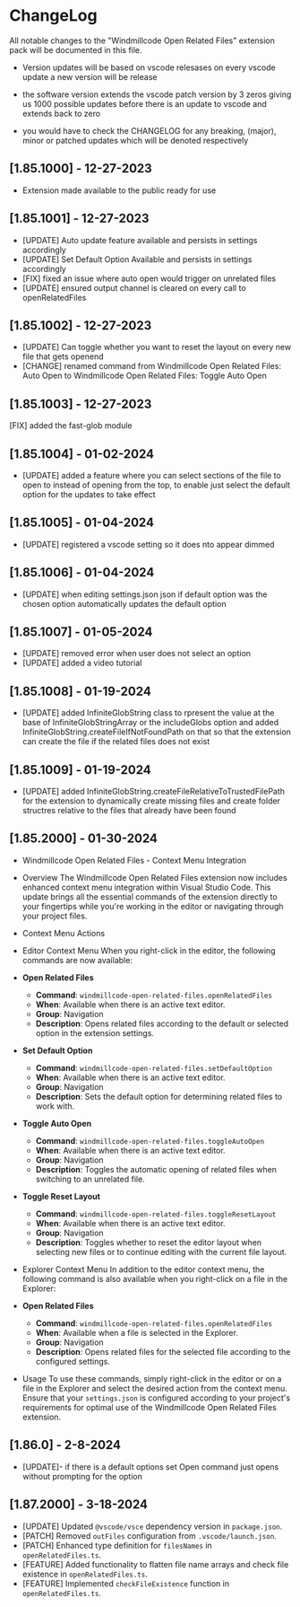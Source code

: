 # ChangeLog

All notable changes to the "Windmillcode Open Related Files" extension pack will be documented in this file.

* Version updates will be based on vscode relesases
on every vscode update a new version will be release

* the software version extends the vscode patch version by 3 zeros giving us
1000 possible updates before there is an update to vscode and extends back to zero

* you would have to check the CHANGELOG for any breaking, (major), minor or patched updates which will be denoted respectively



## [1.85.1000] - 12-27-2023
* Extension made available to the public ready for use

## [1.85.1001] - 12-27-2023
* [UPDATE] Auto update feature available and persists in settings accordingly
* [UPDATE] Set Default Option Available and persists in settings accordingly
* [FIX] fixed an issue where auto open would trigger on unrelated files
* [UPDATE] ensured output channel is cleared on every call to openRelatedFiles

## [1.85.1002] - 12-27-2023
* [UPDATE] Can toggle whether you want to reset the layout on every new file that gets openend
* [CHANGE] renamed command from Windmillcode Open Related Files: Auto Open to Windmillcode Open Related Files: Toggle Auto Open

## [1.85.1003] - 12-27-2023
[FIX]  added the fast-glob module

## [1.85.1004] - 01-02-2024
* [UPDATE] added a feature where you can select sections of the file to open to instead of opening from the top, to enable just select the default option for the updates to take effect


## [1.85.1005] - 01-04-2024
* [UPDATE] registered a vscode setting so it does nto appear dimmed

## [1.85.1006] - 01-04-2024
* [UPDATE] when editing settings.json json if default option was the chosen option automatically updates the default option


## [1.85.1007] - 01-05-2024
* [UPDATE] removed error when user does not select an option
* [UPDATE] added a video tutorial

## [1.85.1008] - 01-19-2024
* [UPDATE] added InfiniteGlobString class to rpresent the value at the base of InfiniteGlobStringArray or the includeGlobs option
and added InfiniteGlobString.createFileIfNotFoundPath on that so that the extension can create the file if the related files does not exist

## [1.85.1009] - 01-19-2024
* [UPDATE]  added InfiniteGlobString.createFileRelativeToTrustedFilePath for the extension to dynamically create missing files and create folder structres relative to the files that already have been found

## [1.85.2000] - 01-30-2024
- Windmillcode Open Related Files - Context Menu Integration

- Overview
The Windmillcode Open Related Files extension now includes enhanced context menu integration within Visual Studio Code. This update brings all the essential commands of the extension directly to your fingertips while you're working in the editor or navigating through your project files.

- Context Menu Actions

- Editor Context Menu
When you right-click in the editor, the following commands are now available:

- **Open Related Files**
  - **Command**: `windmillcode-open-related-files.openRelatedFiles`
  - **When**: Available when there is an active text editor.
  - **Group**: Navigation
  - **Description**: Opens related files according to the default or selected option in the extension settings.

- **Set Default Option**
  - **Command**: `windmillcode-open-related-files.setDefaultOption`
  - **When**: Available when there is an active text editor.
  - **Group**: Navigation
  - **Description**: Sets the default option for determining related files to work with.

- **Toggle Auto Open**
  - **Command**: `windmillcode-open-related-files.toggleAutoOpen`
  - **When**: Available when there is an active text editor.
  - **Group**: Navigation
  - **Description**: Toggles the automatic opening of related files when switching to an unrelated file.

- **Toggle Reset Layout**
  - **Command**: `windmillcode-open-related-files.toggleResetLayout`
  - **When**: Available when there is an active text editor.
  - **Group**: Navigation
  - **Description**: Toggles whether to reset the editor layout when selecting new files or to continue editing with the current file layout.

- Explorer Context Menu
In addition to the editor context menu, the following command is also available when you right-click on a file in the Explorer:

- **Open Related Files**
  - **Command**: `windmillcode-open-related-files.openRelatedFiles`
  - **When**: Available when a file is selected in the Explorer.
  - **Group**: Navigation
  - **Description**: Opens related files for the selected file according to the configured settings.

- Usage
To use these commands, simply right-click in the editor or on a file in the Explorer and select the desired action from the context menu. Ensure that your `settings.json` is configured according to your project's requirements for optimal use of the Windmillcode Open Related Files extension.


## [1.86.0] - 2-8-2024
* [UPDATE]-  if there is a default options set Open command just opens without prompting for the option

## [1.87.2000] - 3-18-2024
* [UPDATE] Updated `@vscode/vsce` dependency version in `package.json`.
* [PATCH] Removed `outFiles` configuration from `.vscode/launch.json`.
* [PATCH] Enhanced type definition for `filesNames` in `openRelatedFiles.ts`.
* [FEATURE] Added functionality to flatten file name arrays and check file existence in `openRelatedFiles.ts`.
* [FEATURE] Implemented `checkFileExistence` function in `openRelatedFiles.ts`.

